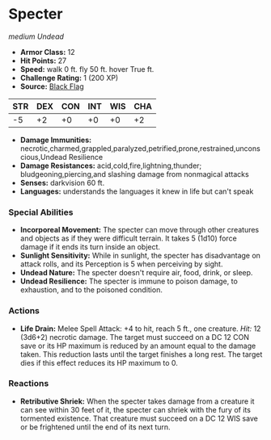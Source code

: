 # Specter

*medium* *Undead*

- **Armor Class:** 12
- **Hit Points:** 27 
- **Speed:** walk 0 ft. fly 50 ft. hover True ft.
- **Challenge Rating:** 1 (200 XP)
- **Source:** [Black Flag](https://koboldpress.com/kpstore/product/tovrpg-pg-mv/)

| STR | DEX | CON | INT | WIS | CHA |
| --- | --- | --- | --- | --- | --- |
| -5 | +2 | +0 | +0 | +0 | +2 |

- **Damage Immunities:** necrotic,charmed,grappled,paralyzed,petrified,prone,restrained,unconscious,Undead Resilience
- **Damage Resistances:** acid,cold,fire,lightning,thunder; bludgeoning,piercing,and slashing damage from nonmagical attacks
- **Senses:** darkvision 60 ft.
- **Languages:** understands the languages it knew in life but can't speak

### Special Abilities

- **Incorporeal Movement:** The specter can move through other creatures and objects as if they were difficult terrain. It takes 5 (1d10) force damage if it ends its turn inside an object.
- **Sunlight Sensitivity:** While in sunlight, the specter has disadvantage on attack rolls, and its Perception is 5 when perceiving by sight.
- **Undead Nature:** The specter doesn't require air, food, drink, or sleep.
- **Undead Resilience:** The specter is immune to poison damage, to exhaustion, and to the poisoned condition.

### Actions

- **Life Drain:** Melee Spell Attack: +4 to hit, reach 5 ft., one creature. _Hit:_ 12 (3d6+2) necrotic damage. The target must succeed on a DC 12 CON save or its HP maximum is reduced by an amount equal to the damage taken. This reduction lasts until the target finishes a long rest. The target dies if this effect reduces its HP maximum to 0.

### Reactions

- **Retributive Shriek:** When the specter takes damage from a creature it can see within 30 feet of it, the specter can shriek with the fury of its tormented existence. That creature must succeed on a DC 12 WIS save or be frightened until the end of its next turn.
